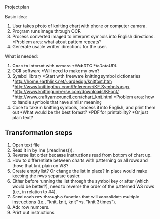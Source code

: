 Project plan

Basic idea:
1. User takes photo of knitting chart with phone or computer camera.
2. Program runs image through OCR.
3. Process converted imaged to interpret symbols into English directions.
    *Problem area: what about pattern repeats?
4. Generate usable written directions for the user.

What is needed:
1. Code to interact with camera
    *WebRTC
    *toDataURL
2. OCR software
    *Will need to make my own?
3. Symbol library
    *Start with freeware knitting symbol dictionaries
        *http://home.earthlink.net/~ardesign/knitfont.htm
        *http://www.knittingfool.com/Reference/KF_Symbols.aspx
        *http://www.knittinguniverse.com/downloads/KFont/
        *http://www.craftyarncouncil.com/chart_knit.html
    *Problem area: how to handle symbols that have similar meaning
4. Code to take in knitting symbols, process it into English, and print them out
    *What would be the best format?
        *PDF for printability?
        *Or just plain text?


Transformation steps
--------------------
1. Open text file.
2. Read it in by line (.readlines()).
3. Reverse list order because instructions read from bottom of chart up.
4. How to differentiate between charts with patterning on all rows and those that knit plain on WS?
5. Create empty list? Or change the list in place? In place would make keeping the rows separate easier.
6. Either before running the list through the symbol key or after (which would be better?), need to reverse the order of the patterned WS rows (i.e., in relation to #4).
7. Send each row through a function that will consolidate multiple instructions (i.e., "knit, knit, knit" vs. "knit 3 times").
8. Add row numbers.
9. Print out instructions.